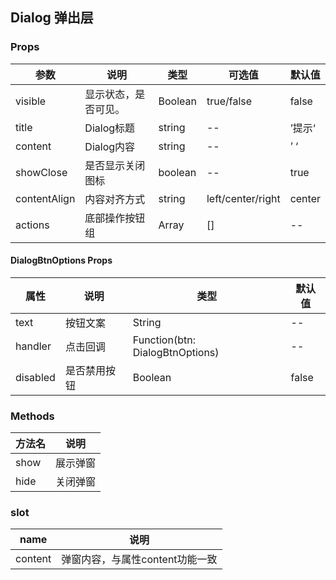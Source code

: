## Dialog 弹出层
### Props

| 参数         | 说明                 | 类型                    | 可选值            | 默认值 |
| ------------ | -------------------- | ----------------------- | ----------------- | ------ |
| visible      | 显示状态，是否可见。 | Boolean                 | true/false        | false  |
| title        | Dialog标题           | string                  | --                | ’提示‘ |
| content      | Dialog内容           | string                  | --                | ’ ‘    |
| showClose    | 是否显示关闭图标     | boolean                 | --                | true   |
| contentAlign | 内容对齐方式         | string                  | left/center/right | center |
| actions      | 底部操作按钮组       | Array<DialogBtnOptions> | []                | --     |





#### DialogBtnOptions Props

| 属性     | 说明         | 类型                            | 默认值 |
| -------- | ------------ | ------------------------------- | ------ |
| text     | 按钮文案     | String                          | --     |
| handler  | 点击回调     | Function(btn: DialogBtnOptions) | --     |
| disabled | 是否禁用按钮 | Boolean                         | false  |

### Methods

| 方法名 | 说明     |
| ------ | -------- |
| show   | 展示弹窗 |
| hide   | 关闭弹窗 |



### slot

| name    | 说明                            |
| ------- | ------------------------------- |
| content | 弹窗内容，与属性content功能一致 |

